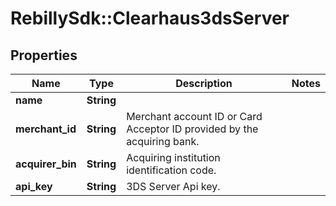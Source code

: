 # RebillySdk::Clearhaus3dsServer

## Properties
Name | Type | Description | Notes
------------ | ------------- | ------------- | -------------
**name** | **String** |  | 
**merchant_id** | **String** | Merchant account ID or Card Acceptor ID provided by the acquiring bank. | 
**acquirer_bin** | **String** | Acquiring institution identification code. | 
**api_key** | **String** | 3DS Server Api key. | 

